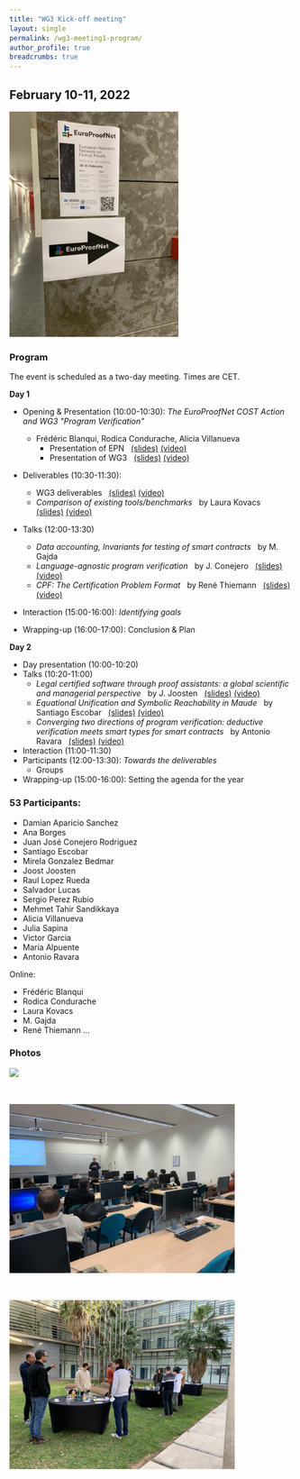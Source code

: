 ```yaml
---
title: "WG3 Kick-off meeting"
layout: single
permalink: /wg3-meeting1-program/
author_profile: true
breadcrumbs: true
---
```



## February 10-11, 2022

<!--![Poster showing the directions to the on-site event.](/_pages/WG3/Feb2022/WG3-meeting-way.jpg "WG3 meeting poster")-->
[<img src="/_pages/WG3/Feb2022/WG3-meeting-way.jpg" width="300"/>](/_pages/WG3/Feb2022/WG3-meeting-way.jpg)

### Program

The event is scheduled as a two-day meeting. Times are CET.

**Day 1**

* Opening & Presentation (10:00-10:30): _The EuroProofNet COST Action and WG3 "Program Verification"_ &nbsp; 
  -  Fr&eacute;d&eacute;ric Blanqui, Rodica Condurache, Alicia Villanueva
     * Presentation of EPN &nbsp; [(slides)](./EPN_presentation_Blanqui.pdf) [(video)](https://media.upv.es/#/portal/video/68e950c0-a11c-11ec-a93e-b15af2323784) 
     * Presentation of WG3 &nbsp; [(slides)](./WG3-presentation-kick-off-p1.pdf) [(video)](https://media.upv.es/#/portal/video/39d16330-a11d-11ec-a93e-b15af2323784)
  
* Deliverables (10:30-11:30): 
  - WG3 deliverables &nbsp; [(slides)](./WG3-presentation-kick-off-p2.pdf) [(video)](https://media.upv.es/#/portal/video/768b7fe0-a11d-11ec-a93e-b15af2323784)
  - _Comparison of existing tools/benchmarks_ &nbsp; by Laura Kovacs &nbsp; [(slides)](./WG3/Feb2022/WG3_Tools_Benchmarks_Kovacs.pdf) [(video)](https://media.upv.es/#/portal/video/0b0a2db0-a11e-11ec-a93e-b15af2323784)
* Talks (12:00-13:30)
  - _Data accounting, Invariants for testing of smart contracts_ &nbsp; by M. Gajda
  - _Language-agnostic program verification_ &nbsp; by J. Conejero &nbsp; [(slides)](./2022-02-10-EPN-WG3-Kickoff-Meeting_Conejero.pdf) [(video)](https://media.upv.es/#/portal/video/185a3530-ae04-11ec-9809-77463f27a7fa)
  - _CPF: The Certification Problem Format_ &nbsp; by Ren&eacute; Thiemann &nbsp; [(slides)](./CPF_presentation_Thiemann.pdf) [(video)](https://media.upv.es/#/portal/video/1efc6bc0-a11f-11ec-a93e-b15af2323784)
* Interaction (15:00-16:00): _Identifying goals_
* Wrapping-up (16:00-17:00): Conclusion & Plan

**Day 2**

* Day presentation (10:00-10:20)
* Talks (10:20-11:00)
  - _Legal certified software through proof assistants: a global scientific and managerial perspective_ &nbsp; by J. Joosten &nbsp; [(slides)](./2022JoostenEPNTalk.pdf) [(video)](https://media.upv.es/#/portal/video/2af5eec0-a132-11ec-89ef-a3db76a5bf87)
  - _Equational Unification and Symbolic Reachability in Maude_ &nbsp; by Santiago Escobar &nbsp; [(slides)](./escobar-part1.pdf) [(video)](https://media.upv.es/#/portal/video/5de6bed0-a133-11ec-89ef-a3db76a5bf87)
  - _Converging two directions of program verification: deductive verification meets smart types for smart contracts_ &nbsp; by Antonio Ravara &nbsp; [(slides)](./presentation_Ravara.pdf) [(video)](https://media.upv.es/#/portal/video/72b34560-a136-11ec-89ef-a3db76a5bf87)
* Interaction (11:00-11:30)
* Participants (12:00-13:30): _Towards the deliverables_
  - Groups
* Wrapping-up (15:00-16:00): Setting the agenda for the year 

### 53 Participants:

- Damian Aparicio Sanchez
- Ana Borges
- Juan José Conejero Rodriguez
- Santiago Escobar
- Mirela Gonzalez Bedmar
- Joost Joosten
- Raul Lopez Rueda
- Salvador Lucas
- Sergio Perez Rubio
- Mehmet Tahir Sandikkaya
- Alicia Villanueva
- Julia Sapina
- Victor Garcia
- Maria Alpuente
- Antonio Ravara

Online:

- Frédéric Blanqui
- Rodica Condurache
- Laura Kovacs
- M. Gajda
- René Thiemann
...

### Photos

[<img src="/_pages/WG3/Feb2022/WG3-meeting-session4.jpg" width="400"/>](/_pages/WG3/Feb2022/WG3-meeting-session4.jpg)

<br>

[<img src="/_pages/WG3/Feb2022/WG3-meeting-session2.jpg" width="400"/>](/_pages/WG3/Feb2022/WG3-meeting-session2.jpg)

<br>

[<img src="/_pages/WG3/Feb2022/WG3-meeting-coffee.jpg" width="400"/>](/_pages/WG3/Feb2022/WG3-meeting-coffee.jpg)


